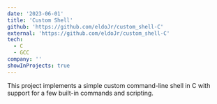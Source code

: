 ```yaml
---
date: '2023-06-01'
title: 'Custom Shell'
github: 'https://github.com/eldoJr/custom_shell-C'
external: 'https://github.com/eldoJr/custom_shell-C'
tech:
  - C
  - GCC
company: ''
showInProjects: true
---
```


This project implements a simple custom command-line shell in C with support for a few built-in commands and scripting.
